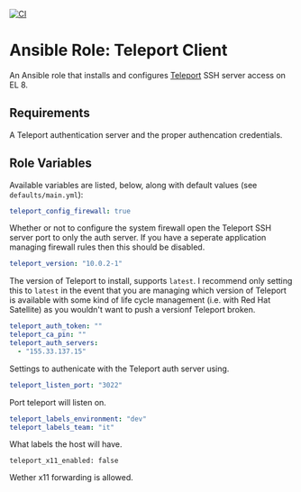 [![CI](https://github.com/gluestix/ansible-role-teleport-client/actions/workflows/ci.yml/badge.svg)](https://github.com/gluestix/ansible-role-teleport-client/actions/workflows/ci.yml)

# Ansible Role: Teleport Client

An Ansible role that installs and configures [Teleport](https://goteleport.com/) SSH server access on EL 8.

## Requirements

A Teleport authentication server and the proper authencation credentials.

## Role Variables

Available variables are listed, below, along with default values (see `defaults/main.yml`):

```yaml
teleport_config_firewall: true
```

Whether or not to configure the system firewall open the Teleport SSH server port to only the auth server. If you have a seperate application managing firewall rules then this should be disabled.

```yaml
teleport_version: "10.0.2-1"
```

The version of Teleport to install, supports `latest`. I recommend only setting this to `latest` in the event that you are managing which version of Teleport is available with some kind of life cycle management (i.e. with Red Hat Satellite) as you wouldn't want to push a versionf Teleport broken.

```yaml
teleport_auth_token: ""
teleport_ca_pin: ""
teleport_auth_servers:
  - "155.33.137.15"
```

Settings to authenicate with the Teleport auth server using.

```yaml
teleport_listen_port: "3022"
```

Port teleport will listen on.

```yaml
teleport_labels_environment: "dev"
teleport_labels_team: "it"
```

What labels the host will have.

```
teleport_x11_enabled: false
```

Wether x11 forwarding is allowed.

